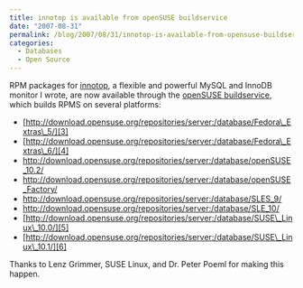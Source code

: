 ```yaml
---
title: innotop is available from openSUSE buildservice
date: "2007-08-31"
permalink: /blog/2007/08/31/innotop-is-available-from-opensuse-buildservice/
categories:
  - Databases
  - Open Source
---
```

RPM packages for [innotop][1], a flexible and powerful MySQL and InnoDB monitor I wrote, are now available through the [openSUSE buildservice][2], which builds RPMS on several platforms:

*   [http://download.opensuse.org/repositories/server:/database/Fedora\_Extras\_5/][3]
*   [http://download.opensuse.org/repositories/server:/database/Fedora\_Extras\_6/][4]
*   <http://download.opensuse.org/repositories/server:/database/openSUSE_10.2/>
*   <http://download.opensuse.org/repositories/server:/database/openSUSE_Factory/>
*   <http://download.opensuse.org/repositories/server:/database/SLES_9/>
*   <http://download.opensuse.org/repositories/server:/database/SLE_10/>
*   [http://download.opensuse.org/repositories/server:/database/SUSE\_Linux\_10.0/][5]
*   [http://download.opensuse.org/repositories/server:/database/SUSE\_Linux\_10.1/][6]

Thanks to Lenz Grimmer, SUSE Linux, and Dr. Peter Poeml for making this happen.

 [1]: http://code.google.com/p/innotop/
 [2]: http://build.opensuse.org/
 [3]: http://download.opensuse.org/repositories/server:/database/Fedora_Extras_5/
 [4]: http://download.opensuse.org/repositories/server:/database/Fedora_Extras_6/
 [5]: http://download.opensuse.org/repositories/server:/database/SUSE_Linux_10.0/
 [6]: http://download.opensuse.org/repositories/server:/database/SUSE_Linux_10.1/
